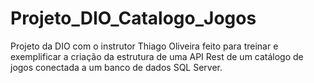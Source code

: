 # Projeto_DIO_Catalogo_Jogos

 Projeto da DIO com o instrutor Thiago Oliveira feito para treinar e exemplificar a criação da estrutura de uma API Rest de um catálogo de jogos conectada a um banco de dados SQL Server.
